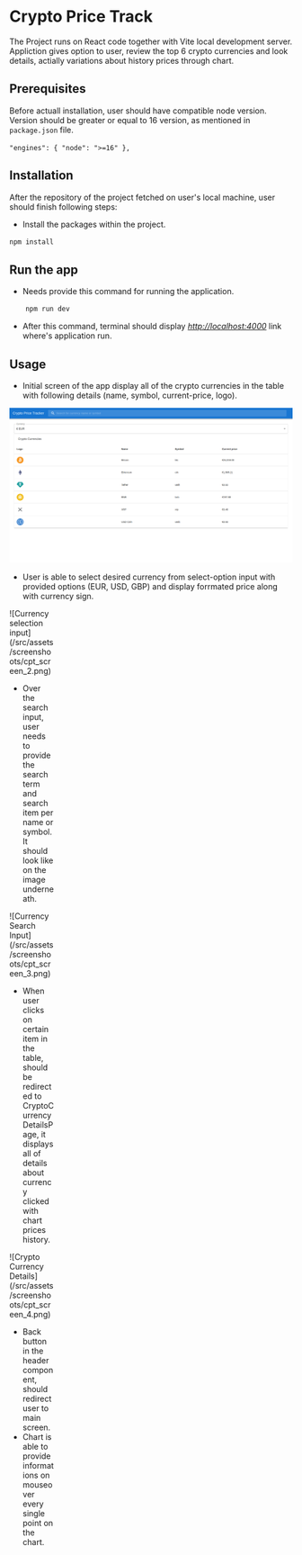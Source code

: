 # Crypto Price Track

The Project runs on React code together with Vite local development server.
Appliction gives option to user, review the top 6 crypto currencies and look details, actially variations about history prices through chart.

## Prerequisites

Before actuall installation, user should have compatible node version.
Version should be greater or equal to 16 version, as mentioned in `package.json` file.

`"engines": {
    "node": ">=16"
},`


## Installation

After the repository of the project fetched on user's local machine, user should finish following steps:

- Install the packages within the project.

```bash
npm install
```

## Run the app

- Needs provide this command for running the application.

```bash
    npm run dev
```

- After this command, terminal should display _<http://localhost:4000>_ link where's application run.

## Usage

- Initial screen of the app display all of the crypto currencies in the table with following details (name, symbol, current-price, logo).

![Intial screen](/src/assets/screenshoots/cpt_screen_1.png)

- User is able to select desired currency from select-option input with provided options (EUR, USD, GBP) and display forrmated price along with currency sign.

<div style="width:80px ; height:80px">
![Currency selection input](/src/assets/screenshoots/cpt_screen_2.png)
<div>

- Over the search input, user needs to provide the search term and search item per name or symbol.
It should look like on the image underneath.

<div style="width:80px ; height:80px">
![Currency Search Input](/src/assets/screenshoots/cpt_screen_3.png)
<div>

- When user clicks on certain item in the table, should be redirected to CryptoCurrencyDetailsPage, it displays all of details about currency clicked with chart prices history.

<div style="width:80px ; height:80px">
![Crypto Currency Details](/src/assets/screenshoots/cpt_screen_4.png)
<div>

- Back button in the header component, should redirect user to main screen.
- Chart is able to provide informations on mouseover every single point on the chart.